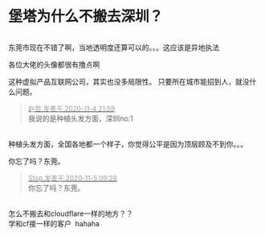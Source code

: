 # 堡塔为什么不搬去深圳？


<img id="aimg_Hh8HO" onclick="zoom(this, this.src, 0, 0, 0)" class="zoom" src="https://www.hostloc.com/uc_server/avatar.php?uid=26926&amp;size=middle" onmouseover="img_onmouseoverfunc(this)" onload="thumbImg(this)" border="0" alt="" />

东莞市现在不错了啊，当地透明度还算可以的。。。这应该是异地执法

各位大佬的头像都很有撸点啊

这种虚拟产品互联网公司，其实也没多局限性。 只要所在城市能招到人，就没什么问题。<img id="aimg_N1hN0" onclick="zoom(this, this.src, 0, 0, 0)" class="zoom" src="https://cdn.jsdelivr.net/gh/hishis/forum-master/public/images/patch.gif" onmouseover="img_onmouseoverfunc(this)" onload="thumbImg(this)" border="0" alt="" />

<div class="quote"><blockquote><font size="2"><a href="https://www.hostloc.com/forum.php?mod=redirect&amp;goto=findpost&amp;pid=9403840&amp;ptid=762508" target="_blank"><font color="#999999">赵哲­ 发表于 2020-11-4 21:59</font></a></font><br />
我说的是种植头发方面，深圳no:1</blockquote></div><br />
种植头发方面，全国各地都一个样子，你觉得公平是因为顶层顾及不到你。。。

你忘了吗？东莞。<img src="static/image/smiley/default/lol.gif" smilieid="12" border="0" alt="" />

<div class="quote"><blockquote><font size="2"><a href="https://www.hostloc.com/forum.php?mod=redirect&amp;goto=findpost&amp;pid=9405001&amp;ptid=762508" target="_blank"><font color="#999999">Stop 发表于 2020-11-5 09:26</font></a></font><br />
你忘了吗？东莞。</blockquote></div><br />
怎么不搬去和cloudflare一样的地方？？<br />
学和cf接一样的客户&nbsp;&nbsp;hahaha
